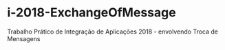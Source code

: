 # i-2018-ExchangeOfMessage
Trabalho Prático de Integração de Aplicações 2018 - envolvendo Troca de Mensagens
